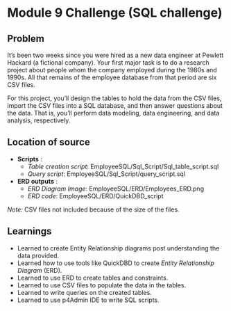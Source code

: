 # Module 9 Challenge (SQL challenge)
## Problem
It’s been two weeks since you were hired as a new data engineer at Pewlett Hackard (a fictional company). Your first major task is to do a research project about people whom the company employed during the 1980s and 1990s. All that remains of the employee database from that period are six CSV files.

For this project, you’ll design the tables to hold the data from the CSV files, import the CSV files into a SQL database, and then answer questions about the data. That is, you’ll perform data modeling, data engineering, and data analysis, respectively.

## Location of source
* **Scripts** :
  * *Table creation script*: EmployeeSQL/Sql_Script/Sql_table_script.sql
  * *Query script*: EmployeeSQL/Sql_Script/query_script.sql
* **ERD outputs** :
  * *ERD Diagram Image*: EmployeeSQL/ERD/Employees_ERD.png
  * *ERD code*: EmployeeSQL/ERD/QuickDBD_script
 
*Note:* CSV files not included because of the size of the files.

## Learnings
* Learned to create Entity Relationship diagrams post understanding the data provided.
* Learned how to use tools like QuickDBD to create *Entity Relationship Diagram* (ERD).
* Learned to use ERD to create tables and constraints.
* Learned to use CSV files to populate the data in the tables.
* Learned to write queries on the created tables.
* Learned to use p4Admin IDE to write SQL scripts.
